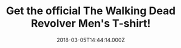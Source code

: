 ---
campaign-uuid: "c-bfe04a31-ed2f-4144-9559-83964b00615c"
type: "Product"
category: "Fashion"
date: "2018-03-05T14:44:14.000Z"
end-date: "2018-05-31T23:59:00.000Z"
disable-form: false
is_promoted: false
has_entry_page: false
title: "Get the official The Walking Dead Revolver Men's T-shirt!"
competition-description: "<p>Calling all The Walking Dead fans! We have something\
  \ special for you! A totally  must for your wardrobe! The Walking Dead Revolver\
  \ Men's T-shirt is finally here!</p> \r\n<p>We know a good signature weapon is more\
  \ than a practical tool for a hero… that is why the brand new The Walking Dead T-shirt\
  \ features Rick’s symbol of leadership, The Revolver! Printed in red and white tones\
  \ will make you stand out! Think no more and be the biggest fan of the American\
  \ show that everybody is talking about, The Walking Dead!</p>\r\n<p>Get it now!</p>"
banner-img: "https://assets.expresslyapp.com/asset-2fa14a84-a2e3-450b-ac31-940cb002ce6d.jpg"
logo-left-href: "https://nmemerch.com/"
logo-left-image: "nmemerch-logo.jpg"
logo-left-title: "NME Merch"
has-winner: false
---